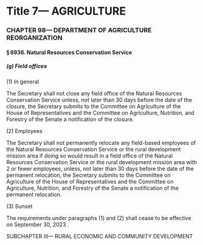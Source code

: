 
# Title 7— AGRICULTURE
### CHAPTER 98— DEPARTMENT OF AGRICULTURE REORGANIZATION
#### § 6936. Natural Resources Conservation Service
##### (g) Field offices

(1) In general

The Secretary shall not close any field office of the Natural Resources Conservation Service unless, not later than 30 days before the date of the closure, the Secretary submits to the Committee on Agriculture of the House of Representatives and the Committee on Agriculture, Nutrition, and Forestry of the Senate a notification of the closure.

(2) Employees

The Secretary shall not permanently relocate any field-based employees of the Natural Resources Conservation Service or the rural development mission area if doing so would result in a field office of the Natural Resources Conservation Service or the rural development mission area with 2 or fewer employees, unless, not later than 30 days before the date of the permanent relocation, the Secretary submits to the Committee on Agriculture of the House of Representatives and the Committee on Agriculture, Nutrition, and Forestry of the Senate a notification of the permanent relocation.

(3) Sunset

The requirements under paragraphs (1) and (2) shall cease to be effective on September 30, 2023 .

SUBCHAPTER III— RURAL ECONOMIC AND COMMUNITY DEVELOPMENT
